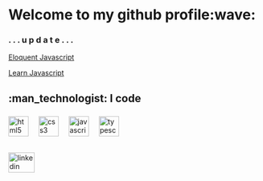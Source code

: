 <div id="header">
    <h1>Welcome to my github profile:wave:	</h1> 

</div>



 <h3>. . . u p d a t e . . .</h3>


<a href="https://eloquentjavascript.net/" target="_blank">Eloquent Javascript</a>


<a href="https://learnjavascript.online/" target="_blank">Learn Javascript</a>

<!--
**andreaborelli/andreaborelli** is a ✨ _special_ ✨ repository because its `README.md` (this file) appears on your GitHub profile.

Here are some ideas to get you started:

- 🔭 I’m currently working on ...
- 🌱 I’m currently learning ...
- 👯 I’m looking to collaborate on ...
- 🤔 I’m looking for help with ...
- 💬 Ask me about ...
- 📫 How to reach me: ...
- 😄 Pronouns: ...
- ⚡ Fun fact: ...
-->


<h2 align="left"> :man_technologist: I code</h2>

###
###

<div align="left">
  <img src="https://cdn.jsdelivr.net/gh/devicons/devicon/icons/html5/html5-original.svg" height="40" alt="html5 logo" pointer-events: none; />
  <img width="12" />
  <img src="https://cdn.jsdelivr.net/gh/devicons/devicon/icons/css3/css3-original.svg" height="40" alt="css3 logo" pointer-events: none; />
  <img width="12" />
  <img src="https://cdn.jsdelivr.net/gh/devicons/devicon/icons/javascript/javascript-original.svg" height="40" alt="javascript logo" pointer-events: none;  />
  <img width="12" />
  <img src="https://cdn.jsdelivr.net/gh/devicons/devicon/icons/typescript/typescript-original.svg" height="40" alt="typescript logo" pointer-events: none; />
  <img width="12" />
</div>

###

<h2 align="left"></h2>

<div align="left">
  <a href="https://www.linkedin.com/in/andreaborelli/" target="_blank">
    <img src="https://raw.githubusercontent.com/maurodesouza/profile-readme-generator/master/src/assets/icons/social/linkedin/default.svg" width="52" height="40" alt="linkedin logo"  />
  </a>
</div>

###
<h2 align="left"></h2>

<h2 align="left">
    <img src="https://komarev.com/ghpvc/?username=andreborelli&style=flat-square&color=blue" alt=""/>
</h2>

###

<!-- <div align="left">
  <img src="https://github-readme-stats.vercel.app/api/top-langs?username=andreaborelli&locale=en&hide_title=true&layout=compact&card_width=320&langs_count=7&theme=github_dark&hide_border=true&order=2" height="115" alt="languages graph"  />
</div>
-->
###


